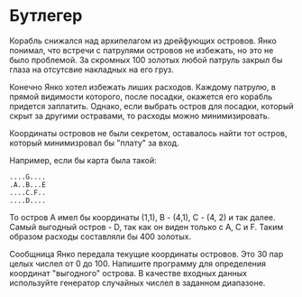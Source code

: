 # Бутлегер

Корабль снижался над архипелагом из дрейфующих островов. Янко понимал, что встречи с патрулями островов не избежать, 
но это не было проблемой. За скромных 100 золотых любой патруль закрыл бы глаза на отсутсвие накладных на его груз. 

Конечно Янко хотел избежать лиших расходов. Каждому патрулю, в прямой видимости которого,
после посадки, окажется его корабль придется заплатить.
Однако, если выбрать остров для посадки, который скрыт за другими остравами, то расходы можно минимизировать.

Координаты островов не были секретом, оставалось найти тот остров, который минимизровал бы "плату" за вход.

Например, если бы карта была такой:

```
....G....
.A..B...E
....C.F..
....D....   
``` 

То остров А имел бы координаты (1,1), B - (4,1), C - (4, 2) и так далее. 
Самый выгодный остров - D, так как он виден только с  А, C и F. Таким образом расходы составляли бы 400 золотых.

Сообщница Янко передала текущие координаты островов. Это 30 пар целых числел от 0 до 100.
Напишите программу для определения координат "выгодного" острова. В качестве входных данных используйте 
генератор случайных числел в заданном диапазоне.
